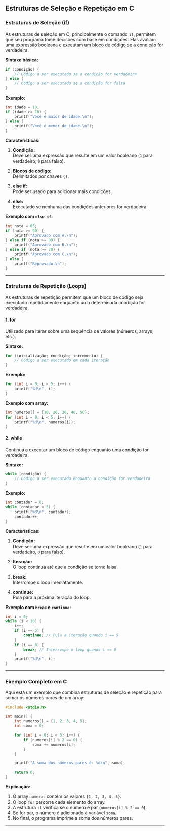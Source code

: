 ## **Estruturas de Seleção e Repetição em C**

### **Estruturas de Seleção (if)**

As estruturas de seleção em C, principalmente o comando `if`, permitem que seu programa tome decisões com base em condições. Elas avaliam uma expressão booleana e executam um bloco de código se a condição for verdadeira.

**Sintaxe básica:**
```c
if (condição) {
    // Código a ser executado se a condição for verdadeira
} else {
    // Código a ser executado se a condição for falsa
}
```

**Exemplo:**
```c
int idade = 18;
if (idade >= 18) {
    printf("Você é maior de idade.\n");
} else {
    printf("Você é menor de idade.\n");
}
```

**Características:**
1. **Condição:**  
   Deve ser uma expressão que resulte em um valor booleano (`1` para verdadeiro, `0` para falso).

2. **Blocos de código:**  
   Delimitados por chaves `{}`.

3. **else if:**  
   Pode ser usado para adicionar mais condições.

4. **else:**  
   Executado se nenhuma das condições anteriores for verdadeira.

**Exemplo com `else if`:**
```c
int nota = 85;
if (nota >= 90) {
    printf("Aprovado com A.\n");
} else if (nota >= 80) {
    printf("Aprovado com B.\n");
} else if (nota >= 70) {
    printf("Aprovado com C.\n");
} else {
    printf("Reprovado.\n");
}
```

---

### **Estruturas de Repetição (Loops)**

As estruturas de repetição permitem que um bloco de código seja executado repetidamente enquanto uma determinada condição for verdadeira.

#### **1. for**

Utilizado para iterar sobre uma sequência de valores (números, arrays, etc.).

**Sintaxe:**
```c
for (inicialização; condição; incremento) {
    // Código a ser executado em cada iteração
}
```

**Exemplo:**
```c
for (int i = 0; i < 5; i++) {
    printf("%d\n", i);
}
```

**Exemplo com array:**
```c
int numeros[] = {10, 20, 30, 40, 50};
for (int i = 0; i < 5; i++) {
    printf("%d\n", numeros[i]);
}
```

#### **2. while**

Continua a executar um bloco de código enquanto uma condição for verdadeira.

**Sintaxe:**
```c
while (condição) {
    // Código a ser executado enquanto a condição for verdadeira
}
```

**Exemplo:**
```c
int contador = 0;
while (contador < 5) {
    printf("%d\n", contador);
    contador++;
}
```

**Características:**
1. **Condição:**  
   Deve ser uma expressão que resulte em um valor booleano (`1` para verdadeiro, `0` para falso).

2. **Iteração:**  
   O loop continua até que a condição se torne falsa.

3. **break:**  
   Interrompe o loop imediatamente.

4. **continue:**  
   Pula para a próxima iteração do loop.

**Exemplo com `break` e `continue`:**
```c
int i = 0;
while (i < 10) {
    i++;
    if (i == 5) {
        continue; // Pula a iteração quando i == 5
    }
    if (i == 8) {
        break; // Interrompe o loop quando i == 8
    }
    printf("%d\n", i);
}
```

---

### **Exemplo Completo em C**

Aqui está um exemplo que combina estruturas de seleção e repetição para somar os números pares de um array:

```c
#include <stdio.h>

int main() {
    int numeros[] = {1, 2, 3, 4, 5};
    int soma = 0;

    for (int i = 0; i < 5; i++) {
        if (numeros[i] % 2 == 0) {
            soma += numeros[i];
        }
    }

    printf("A soma dos números pares é: %d\n", soma);

    return 0;
}
```

**Explicação:**
1. O array `numeros` contém os valores `{1, 2, 3, 4, 5}`.
2. O loop `for` percorre cada elemento do array.
3. A estrutura `if` verifica se o número é par (`numeros[i] % 2 == 0`).
4. Se for par, o número é adicionado à variável `soma`.
5. No final, o programa imprime a soma dos números pares.

---
